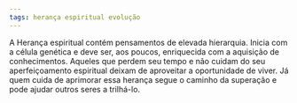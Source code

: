 ```yaml
---
tags: herança espiritual evolução
---
```

A Herança espiritual contém pensamentos de elevada hierarquia. Inicia com a célula genética e deve ser, aos poucos, enriquecida com a aquisição de conhecimentos. Aqueles que perdem seu tempo e não cuidam do seu aperfeiçoamento espiritual deixam de aproveitar a oportunidade de viver. Já quem cuida de aprimorar essa herança segue o caminho da superação e pode ajudar outros seres a trilhá-lo.

